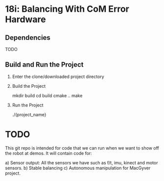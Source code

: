 # 18i: Balancing With CoM Error Hardware

## Dependencies
TODO

## Build and Run the Project
1. Enter the clone/downloaded project directory

2. Build the Project

    mkdir build
    cd build
    cmake ..
    make

3. Run the Project

    ./{project_name}

# TODO
This git repo is intended for code that we can run when we want to show off the
robot at demos. It will contain code for:

  a) Sensor output: All the sensors we have such as f/t, imu, kinect and motor
     sensors.
  b) Stable balancing
  c) Autonomous manipulation for MacGyver project.
